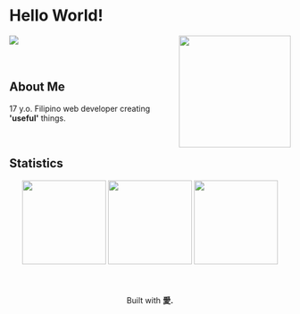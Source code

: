 # Hello World!

<picture>
  <img align="right" height="200" src="assets/nasa.jpg">
</picture>
<!-- <picture>
  <img align="right" height="200" src="assets/takagi-1.jfif">
</picture>
<picture>
  <img align="right" height="200" src="assets/takagi-2.jfif">
</picture>
<picture>
  <img align="right" height="200" src="assets/takagi-3.jfif">
</picture> -->

<div align="left">
  <a href="https://skillicons.dev">
    <img src="https://skillicons.dev/icons?i=html,css,js,git,github,vscode&perline=3" />
  </a>
</div>

<br>
<br>

## About Me
<p>17 y.o. Filipino web developer creating <strong>'useful'</strong> things.</p>

<br>

## Statistics
<div align="center">
<img height="150" src="https://github-readme-stats.vercel.app/api/top-langs/?username=bocharudo&theme=tokyonight&layout=compact&hide_border=true" draggable="false">
<img height=150 src="https://github-readme-streak-stats.herokuapp.com/?user=bocharudo&stroke=ffffff&background=1a1b27&ring=3382ed&fire=3382ed&currStreakNum=ffffff&currStreakLabel=3382ed&sideNums=ffffff&sideLabels=ffffff&dates=ffffff&hide_border=true" />
<img height=150 src="http://github-profile-summary-cards.vercel.app/api/cards/profile-details?username=bocharudo&theme=tokyonight">
</div>

<br>
<br>
<br>

<div align="center">
  Built with <strong>愛.</strong>
</div>
